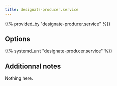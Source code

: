 ```yaml
---
title: designate-producer.service
---
```


{{% provided_by "designate-producer.service" %}}

## Options

{{% systemd_unit "designate-producer.service" %}}

## Additionnal notes

Nothing here.